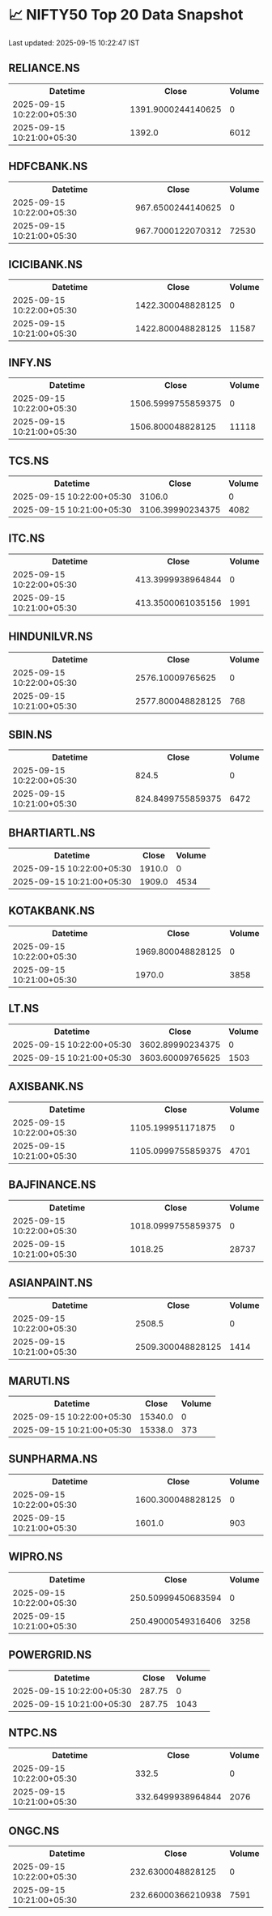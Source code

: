 # 📈 NIFTY50 Top 20 Data Snapshot

Last updated: 2025-09-15 10:22:47 IST

## RELIANCE.NS

<table>
  <tr><th>Datetime</th><th>Close</th><th>Volume</th></tr>
  <tr><td>2025-09-15 10:22:00+05:30</td><td>1391.9000244140625</td><td>0</td></tr>
  <tr><td>2025-09-15 10:21:00+05:30</td><td>1392.0</td><td>6012</td></tr>
</table>

## HDFCBANK.NS

<table>
  <tr><th>Datetime</th><th>Close</th><th>Volume</th></tr>
  <tr><td>2025-09-15 10:22:00+05:30</td><td>967.6500244140625</td><td>0</td></tr>
  <tr><td>2025-09-15 10:21:00+05:30</td><td>967.7000122070312</td><td>72530</td></tr>
</table>

## ICICIBANK.NS

<table>
  <tr><th>Datetime</th><th>Close</th><th>Volume</th></tr>
  <tr><td>2025-09-15 10:22:00+05:30</td><td>1422.300048828125</td><td>0</td></tr>
  <tr><td>2025-09-15 10:21:00+05:30</td><td>1422.800048828125</td><td>11587</td></tr>
</table>

## INFY.NS

<table>
  <tr><th>Datetime</th><th>Close</th><th>Volume</th></tr>
  <tr><td>2025-09-15 10:22:00+05:30</td><td>1506.5999755859375</td><td>0</td></tr>
  <tr><td>2025-09-15 10:21:00+05:30</td><td>1506.800048828125</td><td>11118</td></tr>
</table>

## TCS.NS

<table>
  <tr><th>Datetime</th><th>Close</th><th>Volume</th></tr>
  <tr><td>2025-09-15 10:22:00+05:30</td><td>3106.0</td><td>0</td></tr>
  <tr><td>2025-09-15 10:21:00+05:30</td><td>3106.39990234375</td><td>4082</td></tr>
</table>

## ITC.NS

<table>
  <tr><th>Datetime</th><th>Close</th><th>Volume</th></tr>
  <tr><td>2025-09-15 10:22:00+05:30</td><td>413.3999938964844</td><td>0</td></tr>
  <tr><td>2025-09-15 10:21:00+05:30</td><td>413.3500061035156</td><td>1991</td></tr>
</table>

## HINDUNILVR.NS

<table>
  <tr><th>Datetime</th><th>Close</th><th>Volume</th></tr>
  <tr><td>2025-09-15 10:22:00+05:30</td><td>2576.10009765625</td><td>0</td></tr>
  <tr><td>2025-09-15 10:21:00+05:30</td><td>2577.800048828125</td><td>768</td></tr>
</table>

## SBIN.NS

<table>
  <tr><th>Datetime</th><th>Close</th><th>Volume</th></tr>
  <tr><td>2025-09-15 10:22:00+05:30</td><td>824.5</td><td>0</td></tr>
  <tr><td>2025-09-15 10:21:00+05:30</td><td>824.8499755859375</td><td>6472</td></tr>
</table>

## BHARTIARTL.NS

<table>
  <tr><th>Datetime</th><th>Close</th><th>Volume</th></tr>
  <tr><td>2025-09-15 10:22:00+05:30</td><td>1910.0</td><td>0</td></tr>
  <tr><td>2025-09-15 10:21:00+05:30</td><td>1909.0</td><td>4534</td></tr>
</table>

## KOTAKBANK.NS

<table>
  <tr><th>Datetime</th><th>Close</th><th>Volume</th></tr>
  <tr><td>2025-09-15 10:22:00+05:30</td><td>1969.800048828125</td><td>0</td></tr>
  <tr><td>2025-09-15 10:21:00+05:30</td><td>1970.0</td><td>3858</td></tr>
</table>

## LT.NS

<table>
  <tr><th>Datetime</th><th>Close</th><th>Volume</th></tr>
  <tr><td>2025-09-15 10:22:00+05:30</td><td>3602.89990234375</td><td>0</td></tr>
  <tr><td>2025-09-15 10:21:00+05:30</td><td>3603.60009765625</td><td>1503</td></tr>
</table>

## AXISBANK.NS

<table>
  <tr><th>Datetime</th><th>Close</th><th>Volume</th></tr>
  <tr><td>2025-09-15 10:22:00+05:30</td><td>1105.199951171875</td><td>0</td></tr>
  <tr><td>2025-09-15 10:21:00+05:30</td><td>1105.0999755859375</td><td>4701</td></tr>
</table>

## BAJFINANCE.NS

<table>
  <tr><th>Datetime</th><th>Close</th><th>Volume</th></tr>
  <tr><td>2025-09-15 10:22:00+05:30</td><td>1018.0999755859375</td><td>0</td></tr>
  <tr><td>2025-09-15 10:21:00+05:30</td><td>1018.25</td><td>28737</td></tr>
</table>

## ASIANPAINT.NS

<table>
  <tr><th>Datetime</th><th>Close</th><th>Volume</th></tr>
  <tr><td>2025-09-15 10:22:00+05:30</td><td>2508.5</td><td>0</td></tr>
  <tr><td>2025-09-15 10:21:00+05:30</td><td>2509.300048828125</td><td>1414</td></tr>
</table>

## MARUTI.NS

<table>
  <tr><th>Datetime</th><th>Close</th><th>Volume</th></tr>
  <tr><td>2025-09-15 10:22:00+05:30</td><td>15340.0</td><td>0</td></tr>
  <tr><td>2025-09-15 10:21:00+05:30</td><td>15338.0</td><td>373</td></tr>
</table>

## SUNPHARMA.NS

<table>
  <tr><th>Datetime</th><th>Close</th><th>Volume</th></tr>
  <tr><td>2025-09-15 10:22:00+05:30</td><td>1600.300048828125</td><td>0</td></tr>
  <tr><td>2025-09-15 10:21:00+05:30</td><td>1601.0</td><td>903</td></tr>
</table>

## WIPRO.NS

<table>
  <tr><th>Datetime</th><th>Close</th><th>Volume</th></tr>
  <tr><td>2025-09-15 10:22:00+05:30</td><td>250.50999450683594</td><td>0</td></tr>
  <tr><td>2025-09-15 10:21:00+05:30</td><td>250.49000549316406</td><td>3258</td></tr>
</table>

## POWERGRID.NS

<table>
  <tr><th>Datetime</th><th>Close</th><th>Volume</th></tr>
  <tr><td>2025-09-15 10:22:00+05:30</td><td>287.75</td><td>0</td></tr>
  <tr><td>2025-09-15 10:21:00+05:30</td><td>287.75</td><td>1043</td></tr>
</table>

## NTPC.NS

<table>
  <tr><th>Datetime</th><th>Close</th><th>Volume</th></tr>
  <tr><td>2025-09-15 10:22:00+05:30</td><td>332.5</td><td>0</td></tr>
  <tr><td>2025-09-15 10:21:00+05:30</td><td>332.6499938964844</td><td>2076</td></tr>
</table>

## ONGC.NS

<table>
  <tr><th>Datetime</th><th>Close</th><th>Volume</th></tr>
  <tr><td>2025-09-15 10:22:00+05:30</td><td>232.6300048828125</td><td>0</td></tr>
  <tr><td>2025-09-15 10:21:00+05:30</td><td>232.66000366210938</td><td>7591</td></tr>
</table>

